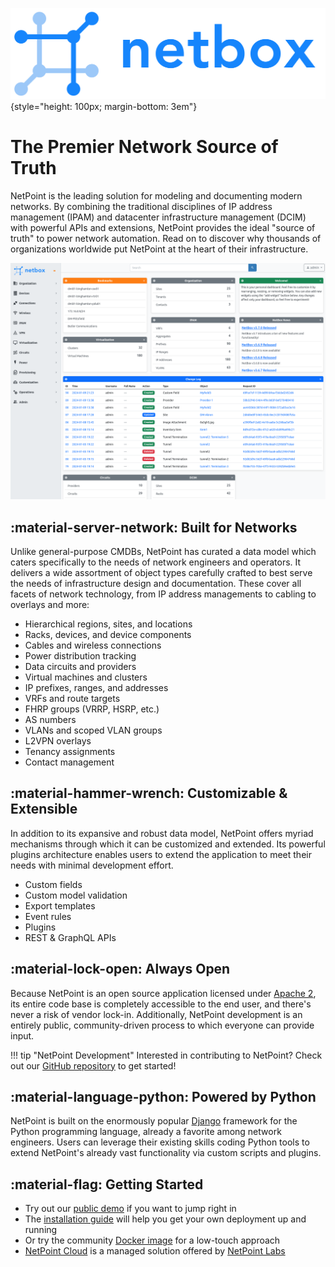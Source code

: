 ![NetPoint](netpoint_logo.svg "NetPoint logo"){style="height: 100px; margin-bottom: 3em"}

# The Premier Network Source of Truth

NetPoint is the leading solution for modeling and documenting modern networks. By combining the traditional disciplines of IP address management (IPAM) and datacenter infrastructure management (DCIM) with powerful APIs and extensions, NetPoint provides the ideal "source of truth" to power network automation. Read on to discover why thousands of organizations worldwide put NetPoint at the heart of their infrastructure.

[![NetPoint UI](./media/screenshots/home-light.png)](./media/screenshots/home-light.png)

## :material-server-network: Built for Networks

Unlike general-purpose CMDBs, NetPoint has curated a data model which caters specifically to the needs of network engineers and operators. It delivers a wide assortment of object types carefully crafted to best serve the needs of infrastructure design and documentation. These cover all facets of network technology, from IP address managements to cabling to overlays and more:

* Hierarchical regions, sites, and locations
* Racks, devices, and device components
* Cables and wireless connections
* Power distribution tracking
* Data circuits and providers
* Virtual machines and clusters
* IP prefixes, ranges, and addresses
* VRFs and route targets
* FHRP groups (VRRP, HSRP, etc.)
* AS numbers
* VLANs and scoped VLAN groups
* L2VPN overlays
* Tenancy assignments
* Contact management

## :material-hammer-wrench: Customizable & Extensible

In addition to its expansive and robust data model, NetPoint offers myriad mechanisms through which it can be customized and extended. Its powerful plugins architecture enables users to extend the application to meet their needs with minimal development effort.

* Custom fields
* Custom model validation
* Export templates
* Event rules
* Plugins
* REST & GraphQL APIs

## :material-lock-open: Always Open

Because NetPoint is an open source application licensed under [Apache 2](https://www.apache.org/licenses/LICENSE-2.0.html), its entire code base is completely accessible to the end user, and there's never a risk of vendor lock-in. Additionally, NetPoint development is an entirely public, community-driven process to which everyone can provide input.

!!! tip "NetPoint Development"
    Interested in contributing to NetPoint? Check out our [GitHub repository](https://github.com/khulnasoft/netpoint) to get started!

## :material-language-python: Powered by Python

NetPoint is built on the enormously popular [Django](http://www.djangoproject.com/) framework for the Python programming language, already a favorite among network engineers. Users can leverage their existing skills coding Python tools to extend NetPoint's already vast functionality via custom scripts and plugins.

## :material-flag: Getting Started

* Try out our [public demo](https://demo.netpoint.dev/) if you want to jump right in
* The [installation guide](./installation/index.md) will help you get your own deployment up and running
* Or try the community [Docker image](https://github.com/khulnasoft/netpoint-docker) for a low-touch approach
* [NetPoint Cloud](https://netpointlabs.com/netpoint-cloud) is a managed solution offered by [NetPoint Labs](https://netpointlabs.com/)
